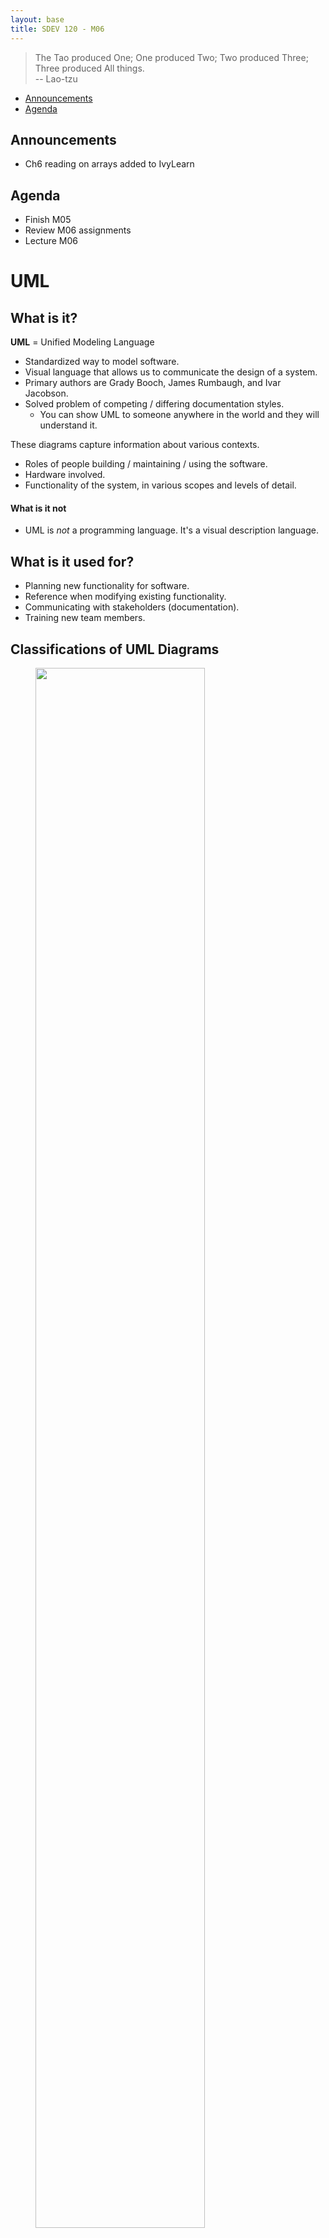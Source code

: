 ```yaml
---
layout: base
title: SDEV 120 - M06
---
```


> The Tao produced One; One produced Two; Two produced Three; Three produced All things. \
-- Lao-tzu

- [Announcements](#announcements)
- [Agenda](#agenda)


## Announcements

- Ch6 reading on arrays added to IvyLearn

## Agenda

- Finish M05
- Review M06 assignments
- Lecture M06

<!-- SDLC?; UML; state diagrams; set theory and related logic -->

# UML

<!-- ref: https://docs.google.com/document/d/1Ok6_Q5JWYdK6HiAb7YKZR1Aw13tNrHm8aajtnA-ZUFc/edit -->

## What is it?

**UML** = Unified Modeling Language

- Standardized way to model software. 
- Visual language that allows us to communicate the design of a system.
- Primary authors are Grady Booch, James Rumbaugh, and Ivar Jacobson.
- Solved problem of competing / differing documentation styles.
    - You can show UML to someone anywhere in the world and they will understand it.

These diagrams capture information about various contexts.

- Roles of people building / maintaining / using the software.
- Hardware involved.
- Functionality of the system, in various scopes and levels of detail.

#### What is it not
- UML is _not_ a programming language. It's a visual description language.

## What is it used for?

- Planning new functionality for software.
- Reference when modifying existing functionality.
- Communicating with stakeholders (documentation).
- Training new team members.

## Classifications of UML Diagrams

<figure>
    <span>
        <img src="https://cdn.visual-paradigm.com/guide/uml/learn-the-14-uml-diagram-types/01-uml-diagram-types.png" style="width: 80%">
    </span>
    <figcaption>
        <a href="https://www.visual-paradigm.com/guide/uml-unified-modeling-language/uml-practical-guide/">
        </a>
    </figcaption>
</figure>

### Structural Diagrams

Show static relationships between system components; anatomy of a system.

Types include:
- Class Diagram
- Object Diagram
- Component Diagram
- Deployment Diagram
- Package Diagram
- Composite Structure Diagram

### Behavioral Diagrams

Show dynamic interactions between system components; behavior of a system.

Types include:
- Use Case Diagram
- Activity Diagram
- State Machine Diagram
- Sequence Diagram
- Communication Diagram
- Timing Diagram

## Types of UML Diagrams

From [An introduction to the Unified Modeling Language - IBM Developer](https://developer.ibm.com/articles/an-introduction-to-uml/):

> "The most useful, standard UML diagrams are: use-case diagram, class diagram, sequence diagram, statechart diagram, activity diagram, component diagram, and deployment diagram."

<mark>...pick up here...</mark>

### Use Case Diagram


<figure>
    <span>
        <img src="https://drawio-app.com/wp-content/uploads/2018/10/UseCase-HabitTrackingApp.png" style="width: 70%">
    </span>
    <figcaption>
        <a href="https://drawio-app.com/wp-content/uploads/2018/10/UseCase-HabitTrackingApp.png">
            Use case diagram for habit tracking app.
        </a>
    </figcaption>
</figure>

#### Description

- Represent functionality, actors, and how these relate to each other in the context of a system.
- "High level" scope; not much detail.
- Useful for planning new functionality.
- Useful for communicating with stakeholders.

#### Key components

- Actors
- Use cases
- Relationships between actors and use cases
    - *Optionally, relationships between use cases (includes / extends)
- System boundaries

### Class Diagram

<figure>
    <span>
        <img src="https://drawio-app.com/wp-content/uploads/2018/01/Class-Diagram-Habit-Tracker-app.png" style="width: 70%">
    </span>
    <figcaption>
        <a href="https://drawio-app.com/wp-content/uploads/2018/01/Class-Diagram-Habit-Tracker-app.png">
            Class diagram for a habit tracking app.
        </a>
    </figcaption>
</figure>

#### Description

- Shows how entities (classes) in a system relate to each other.
- Classes contain self-describing attributes and methods.
- Connectors between classes show **cardinality**; how many of one class can be related to another class.
    - https://www.uml-diagrams.org/multiplicity.html
    - Also... Crow's feet notation.

| Multiplicity | Option | Cardinality |
| :---- | :---- | :---- |
| 0..0 | 0 | Collection must be empty |
| 0..1 | | No instances or one instance |
| 1..1 | 1 | Exactly one instance |
| 0..* | * | Zero or more instances |
1..* | | At least one instance |
| 5..5 | 5 | Exactly 5 instances |
| m..n | | At least m but no more than n instances |

- Entities can be concrete or abstract. From above:
  - Concrete examples:
    - Person
    - ??? (what else?)
  - Abstract examples:
    - Comment
    - ??? (what else?)

#### Key components

- Classes
- Attributes
- Methods
- Relationships between classes (cardinality)
 <br>
<span class="demo">walkthrough:</span> For dog walking service, how would I show…
- Dog walker and client (person)?
- Dogs that he/she is scheduled to walk?
- Relationships?
- Any other classes needed?

### Sequence Diagram

<figure>
    <span>
        <img src="https://drawio-app.com/wp-content/uploads/2018/02/drawio-sequence-checkin.png" style="width: 70%">
    </span>
    <figcaption>
        <a href="https://drawio-app.com/wp-content/uploads/2018/02/drawio-sequence-checkin.png">
            Sequence diagram for a habit tracking app.
        </a>
    </figcaption>
</figure>

#### Description

- Shows interactions between objects in a system...
   - over time
   - for a specific use case

What has to happen before another thing happens? Who is involved?

#### Key components

- Actors
- Lifelines
- Messages
- Activation boxes

### State Diagram

<figure>
    <span>
        <img src="https://www.softwareideas.net/i/DirectImage/3089/uml-state-machine-diagram-for-login-" style="width: 100%">
    </span>
    <figcaption>
        <a href="https://www.softwareideas.net/a/1805/user-login-uml-state-machine-diagram-">
            State diagram for login.
        </a>
    </figcaption>
</figure>

#### Description

Shows states of a system and how it transitions between them.

#### Key components

- States
- Transitions

<br>
<span class="demo">walkthrough:</span> Make a state diagram for a turnstile.
- What states?
- What transitions?

### Activity Diagram

<figure>
    <span>
        <img src="https://cdn-images.visual-paradigm.com/guide/uml/what-is-activity-diagram/04-activity-diagram-example-process-order.png" style="width: 100%">
    </span>
    <figcaption>
        <a href="https://www.visual-paradigm.com/guide/uml-unified-modeling-language/what-is-activity-diagram/">
            Activity diagram for order processing.
        </a>
    </figcaption>
</figure>

#### Description

- Models the flow of control from one activity to another.
- Shows logic without implementation detail.

#### Key components

- Activities
- Transitions
- Branching / merging
- Forking / joining

### Hybrids

#### Swimlane Diagram

<figure>
    <span>
        <img src="https://img.officetimeline.com/website/Content/website/swimlane-diagram/swimlane-process-map-example.svg" style="width: 60%">
    </span>
    <figcaption>
        <a href="https://www.officetimeline.com/swimlane-diagram">
            Swimlane diagram for student application.
        </a>
    </figcaption>
</figure>

- Like an activity diagram... with swimlanes.
- Swimlanes show boundaries between actors / roles in system.


#### Custom

It’s useful to have a baseline knowledge of UML if you work with software at all. Even rough sketches can save valuable communication time.

Mix and match to suit your needs.

# Set Theory

<!-- ref: https://docs.google.com/document/d/1xrltP4pU9FkZtHtX5-glQ-6xtKQ17o1C2PjoDaTsWKo/edit -->

> Bertrand Russell and Ernst Zermelo independently found the simplest and best known paradox, now called Russell's paradox: consider "the set of all sets that are not members of themselves", which leads to a contradiction since it must be a member of itself and not a member of itself.

## Definition of a Set

A **set** is a collection of objects with...
- No duplicates.
- No order.


## Set Notation

- Sets are usually assigned a capital letter. 
- Elements are wrapped in curly braces.
- Objects in a set are called **elements**.
- Numbers of elements in a set are called **cardinality**.

### Examples

- Let A be the set of all even numbers between 1 and 10.
- Let B be all integers.
- Let C be all distinct letters in the word "apple".
- Let D = { 'dog', 'cat', 'elephant' }

### Logical Connectives

Logical connectives (and, or) are usually rounded when used in set theory.

| Operation | Symbol (alt) | Symbol (Set Theory) | Description |
| :----: |  :----: | :----: | :----: |
| and | ∧ | ∩ | conjunction |
| or | ∨ | ∪ | disjunction |

### Subsets and Supersets

A **subset** is a set that contains all elements of another set.
A **proper subset** is a subset that is not equal to the original set.

Examples:
- { 1, 2, 3 } is a subset of { 1, 2, 3, 4, 5 }
- { 1, 2, 3 } is a proper subset of { 1, 2, 3, 4, 5 }
- { 1, 2, 3 } is not a subset of { 1, 2, 3 }

## Venn Diagrams

<mark>Ran out of time. See: https://docs.google.com/document/d/1xrltP4pU9FkZtHtX5-glQ-6xtKQ17o1C2PjoDaTsWKo/edit</mark>

Venn diagrams help us visualize relationships between sets.

- Sets represented as circles.
- Overlapping area represents intersection of sets (logical and).
- Overlapping + non-overlapping area represents union of sets (logical or).
- What would XOR look like?

>! This is spoiler text?
